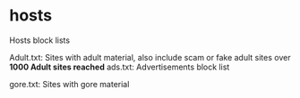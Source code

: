 # hosts
Hosts block lists

Adult.txt: Sites with adult material, also include scam or fake adult sites
over **1000 Adult sites reached**
ads.txt: Advertisements block list

gore.txt: Sites with gore material
